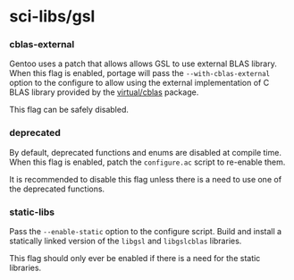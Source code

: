 # sci-libs/gsl

### cblas-external
Gentoo uses a patch that allows allows GSL to use external BLAS library. When this flag is enabled, portage will pass the `--with-cblas-external` option to the configure to allow using the external implementation of C BLAS library provided by the [virtual/cblas](../virtual/cblas.md) package.

This flag can be safely disabled.

### deprecated
By default, deprecated functions and enums are disabled at compile time. When this flag is enabled, patch the `configure.ac` script to re-enable them.

It is recommended to disable this flag unless there is a need to use one of the deprecated functions.

### static-libs
Pass the `--enable-static` option to the configure script. Build and install a statically linked version of the `libgsl` and `libgslcblas` libraries.

This flag should only ever be enabled if there is a need for the static libraries.
